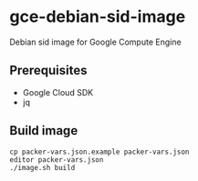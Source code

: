 # gce-debian-sid-image
Debian sid image for Google Compute Engine

## Prerequisites

 * Google Cloud SDK
 * jq

## Build image

```shell
cp packer-vars.json.example packer-vars.json
editor packer-vars.json
./image.sh build
```

